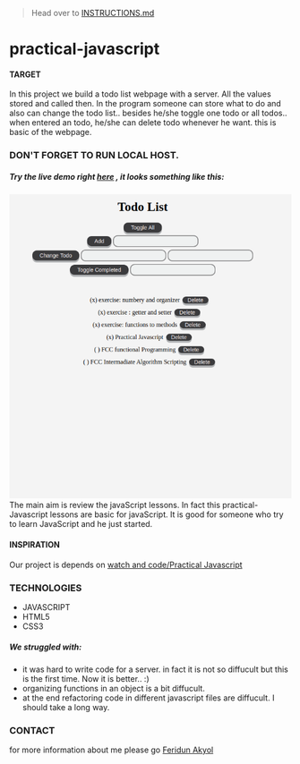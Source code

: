 > Head over to [INSTRUCTIONS.md](./INSTRUCTIONS.md)

# practical-javascript
#### TARGET
In this project we build a todo list webpage with a server. All the values stored and called then.
In the program someone can store what to do and also can change the todo list.. besides he/she toggle one todo or all todos..
when entered an todo, he/she can delete todo whenever he want. this is basic of the webpage.
### DON'T FORGET TO RUN LOCAL HOST. 

##### Try the live demo right [here](https://feridunakyol.github.io/practical-javascript/) , it looks something like this:
![](https://raw.githubusercontent.com/feridunAKYOL/practical-javascript/master/todoList.png)  
The main aim is review the javaScript lessons. In fact this practical-Javascript lessons are basic for javaScript. It is good for someone who try to learn JavaScript and he just started. 
#### INSPIRATION
Our project is depends on [watch and code/Practical Javascript](https://watchandcode.com/p/practical-javascript) 



### TECHNOLOGIES
- JAVASCRIPT
- HTML5
- CSS3


##### We struggled with:

* it was hard to write code for a server. in fact it is not so diffucult but this is the first time. Now it is better.. :) 
* organizing functions in an object is a bit diffucult.
* at the end refactoring code in different javascript files are diffucult. I should take a long way. 

### CONTACT
for more information about me please go [Feridun Akyol](https://feridunakyol.github.io)


